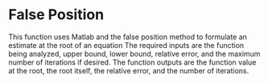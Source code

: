 # False Position
This function uses Matlab and the false position method to formulate an estimate at the root of an equation
The required inputs are the function being analyzed, upper bound, lower bound, relative error, and the maximum number of iterations if desired.
The function outputs are the function value at the root, the root itself, the relative error, and the number of iterations. 
